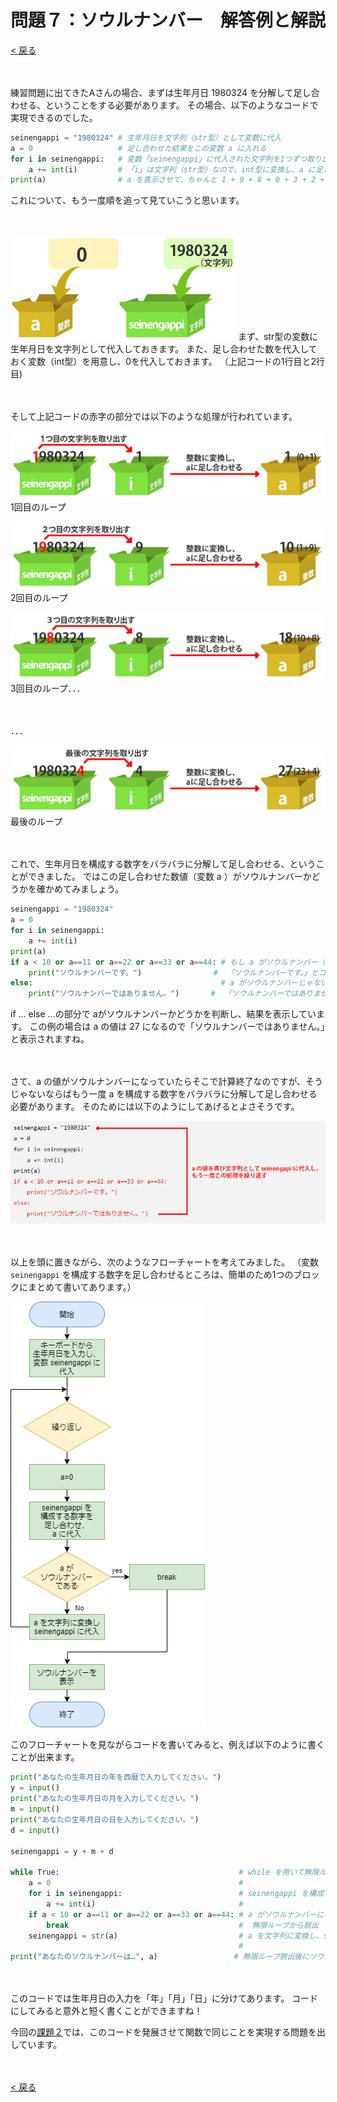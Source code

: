 # 問題７：ソウルナンバー　解答例と解説

[< 戻る](../)

　

練習問題に出てきたAさんの場合、まずは生年月日 1980324 を分解して足し合わせる、ということをする必要があります。
その場合、以下のようなコードで実現できるのでした。

```python
seinengappi = "1980324" # 生年月日を文字列（str型）として変数に代入
a = 0                   # 足し合わせた結果をこの変数 a に入れる
for i in seinengappi:   # 変数「seinengappi」に代入された文字列を1つずつ取り出して変数「i」に入れる
    a += int(i)         # 「i」は文字列（str型）なので、int型に変換し、a に足し合わせていく
print(a)                # a を表示させて、ちゃんと 1 + 9 + 8 + 0 + 3 + 2 + 4 = 27 になっているか確認
```

これについて、もう一度順を追って見ていこうと思います。

　

![img](assets/image2.png)
まず、str型の変数に生年月日を文字列として代入しておきます。
また、足し合わせた数を代入しておく変数（int型）を用意し、0を代入しておきます。
（上記コードの1行目と2行目)

　

そして上記コードの赤字の部分では以下のような処理が行われています。

![img](assets/image3.png)
1回目のループ

![img](assets/image5.png)
2回目のループ

![img](assets/image7.png)
3回目のループ．．．

　

．．．

![img](assets/image6.png)
最後のループ

　

これで、生年月日を構成する数字をバラバラに分解して足し合わせる、ということができました。
ではこの足し合わせた数値（変数 a ）がソウルナンバーかどうかを確かめてみましょう。

```python
seinengappi = "1980324"
a = 0
for i in seinengappi:
    a += int(i)
print(a)
if a < 10 or a==11 or a==22 or a==33 or a==44: # もし a がソウルナンバー（1～9, 11, 22, 33, 44）ならば…
    print("ソウルナンバーです。")                #  「ソウルナンバーです。」とコンソールに表示
else:                                          # a がソウルナンバーじゃないならば…
    print("ソウルナンバーではありません。")       #  「ソウルナンバーではありません。」とコンソールに表示
```

if ... else ...の部分で aがソウルナンバーかどうかを判断し、結果を表示しています。
この例の場合は a の値は 27 になるので「ソウルナンバーではありません。」と表示されますね。

　

さて、a の値がソウルナンバーになっていたらそこで計算終了なのですが、そうじゃないならばもう一度 a を構成する数字をバラバラに分解して足し合わせる必要があります。
そのためには以下のようにしてあげるとよさそうです。

![img](assets/image4.png)

　

以上を頭に置きながら、次のようなフローチャートを考えてみました。
（変数 `seinengappi` を構成する数字を足し合わせるところは、簡単のため1つのブロックにまとめて書いてあります。）

![img](assets/image1.png)

このフローチャートを見ながらコードを書いてみると、例えば以下のように書くことが出来ます。

```python
print("あなたの生年月日の年を西暦で入力してください。")
y = input()
print("あなたの生年月日の月を入力してください。")
m = input()
print("あなたの生年月日の日を入力してください。")
d = input()

seinengappi = y + m + d

while True:                                        # while を用いて無限ループにしておく
    a = 0                                          #  
    for i in seinengappi:                          # seinengappi を構成する数字を a に足し合わせていく
        a += int(i)                                #  
    if a < 10 or a==11 or a==22 or a==33 or a==44: # a がソウルナンバーになっていたら…
        break                                      #  無限ループから脱出
    seinengappi = str(a)                           # a を文字列に変換し、seinengappi に代入
                                                   #  
print("あなたのソウルナンバーは…", a)                 # 無限ループ脱出後にソウルナンバーを表示
```

　

このコードでは生年月日の入力を「年」「月」「日」に分けてあります。
コードにしてみると意外と短く書くことができますね！

今回の[課題２](../../kadai/#!index.md#%E8%AA%B2%E9%A1%8C%EF%BC%92)では、このコードを発展させて関数で同じことを実現する問題を出しています。

　

[< 戻る](../)